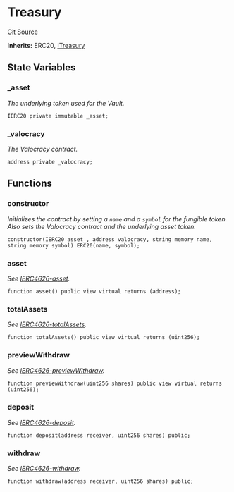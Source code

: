 # Treasury
[Git Source](https://github.com/w3b3d3v/valocracy-contracts/blob/4dd7e8efca2b95983b263ee58c9706887af43545/src/Treasury.sol)

**Inherits:**
ERC20, [ITreasury](/src/interfaces/ITreasury.sol/interface.ITreasury.md)


## State Variables
### _asset
*The underlying token used for the Vault.*


```solidity
IERC20 private immutable _asset;
```


### _valocracy
*The Valocracy contract.*


```solidity
address private _valocracy;
```


## Functions
### constructor

*Initializes the contract by setting a `name` and a `symbol`
for the fungible token. Also sets the Valocracy contract and the
underlying asset token.*


```solidity
constructor(IERC20 asset_, address valocracy, string memory name, string memory symbol) ERC20(name, symbol);
```

### asset

*See [IERC4626-asset](/src/interfaces/ITreasury.sol/interface.ITreasury.md#asset).*


```solidity
function asset() public view virtual returns (address);
```

### totalAssets

*See [IERC4626-totalAssets](/src/interfaces/ITreasury.sol/interface.ITreasury.md#totalassets).*


```solidity
function totalAssets() public view virtual returns (uint256);
```

### previewWithdraw

*See [IERC4626-previewWithdraw](/src/interfaces/ITreasury.sol/interface.ITreasury.md#previewwithdraw).*


```solidity
function previewWithdraw(uint256 shares) public view virtual returns (uint256);
```

### deposit

*See [IERC4626-deposit](/src/interfaces/ITreasury.sol/interface.ITreasury.md#deposit).*


```solidity
function deposit(address receiver, uint256 shares) public;
```

### withdraw

*See [IERC4626-withdraw](/src/interfaces/ITreasury.sol/interface.ITreasury.md#withdraw).*


```solidity
function withdraw(address receiver, uint256 shares) public;
```

